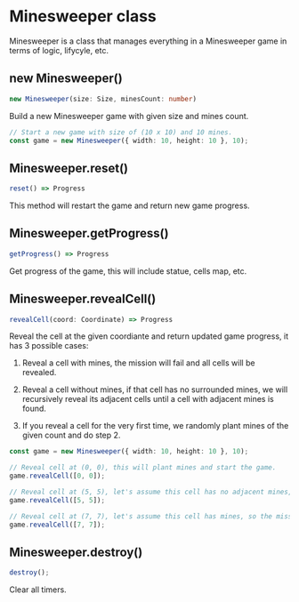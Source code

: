 # Minesweeper class

Minesweeper is a class that manages everything in a Minesweeper game in terms of logic, lifycyle, etc.

## new Minesweeper()

```typescript
new Minesweeper(size: Size, minesCount: number)
```

Build a new Minesweeper game with given size and mines count.

```typescript
// Start a new game with size of (10 x 10) and 10 mines.
const game = new Minesweeper({ width: 10, height: 10 }, 10);
```

## Minesweeper.reset()

```typescript
reset() => Progress
```

This method will restart the game and return new game progress.

## Minesweeper.getProgress()

```typescript
getProgress() => Progress
```

Get progress of the game, this will include statue, cells map, etc.

## Minesweeper.revealCell()

```typescript
revealCell(coord: Coordinate) => Progress
```

Reveal the cell at the given coordiante and return updated game progress, it has 3 possible cases:

1. Reveal a cell with mines, the mission will fail and all cells will be revealed.

2. Reveal a cell without mines, if that cell has no surrounded mines, we will recursively reveal its adjacent cells until a cell with adjacent mines is found.

3. If you reveal a cell for the very first time, we randomly plant mines of the given count and do step 2.

```typescript
const game = new Minesweeper({ width: 10, height: 10 }, 10);

// Reveal cell at (0, 0), this will plant mines and start the game.
game.revealCell([0, 0]);

// Reveal cell at (5, 5), let's assume this cell has no adjacent mines, so we keep revealing its adjacent cells.
game.revealCell([5, 5]);

// Reveal cell at (7, 7), let's assume this cell has mines, so the mission will fail and all cells will be revealed.
game.revealCell([7, 7]);
```

## Minesweeper.destroy()

```typescript
destroy();
```

Clear all timers.
